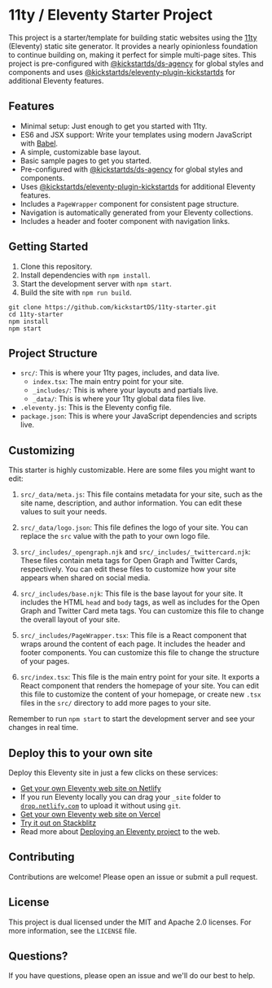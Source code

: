 # 11ty / Eleventy Starter Project

This project is a starter/template for building static websites using the [11ty](https://www.11ty.dev/) (Eleventy) static site generator. It provides a nearly opinionless foundation to continue building on, making it perfect for simple multi-page sites. This project is pre-configured with [@kickstartds/ds-agency](https://github.com/kickstartDS/ds-agency) for global styles and components and uses [@kickstartds/eleventy-plugin-kickstartds](https://github.com/kickstartDS/eleventy-plugin-kickstartds) for additional Eleventy features.

## Features

- Minimal setup: Just enough to get you started with 11ty.
- ES6 and JSX support: Write your templates using modern JavaScript with [Babel](https://babeljs.io/).
- A simple, customizable base layout.
- Basic sample pages to get you started.
- Pre-configured with [@kickstartds/ds-agency](https://github.com/kickstartDS/ds-agency) for global styles and components.
- Uses [@kickstartds/eleventy-plugin-kickstartds](https://github.com/kickstartDS/eleventy-plugin-kickstartds) for additional Eleventy features.
- Includes a `PageWrapper` component for consistent page structure.
- Navigation is automatically generated from your Eleventy collections.
- Includes a header and footer component with navigation links.

## Getting Started

1. Clone this repository.
2. Install dependencies with `npm install`.
3. Start the development server with `npm start`.
4. Build the site with `npm run build`.

```
git clone https://github.com/kickstartDS/11ty-starter.git
cd 11ty-starter
npm install
npm start
```

## Project Structure

- `src/`: This is where your 11ty pages, includes, and data live.
  - `index.tsx`: The main entry point for your site.
  - `_includes/`: This is where your layouts and partials live.
  - `_data/`: This is where your 11ty global data files live.
- `.eleventy.js`: This is the Eleventy config file.
- `package.json`: This is where your JavaScript dependencies and scripts live.

## Customizing

This starter is highly customizable. Here are some files you might want to edit:

1. `src/_data/meta.js`: This file contains metadata for your site, such as the site name, description, and author information. You can edit these values to suit your needs.

2. `src/_data/logo.json`: This file defines the logo of your site. You can replace the `src` value with the path to your own logo file.

3. `src/_includes/_opengraph.njk` and `src/_includes/_twittercard.njk`: These files contain meta tags for Open Graph and Twitter Cards, respectively. You can edit these files to customize how your site appears when shared on social media.

4. `src/_includes/base.njk`: This file is the base layout for your site. It includes the HTML `head` and `body` tags, as well as includes for the Open Graph and Twitter Card meta tags. You can customize this file to change the overall layout of your site.

5. `src/_includes/PageWrapper.tsx`: This file is a React component that wraps around the content of each page. It includes the header and footer components. You can customize this file to change the structure of your pages.

6. `src/index.tsx`: This file is the main entry point for your site. It exports a React component that renders the homepage of your site. You can edit this file to customize the content of your homepage, or create new `.tsx` files in the `src/` directory to add more pages to your site.

Remember to run `npm start` to start the development server and see your changes in real time.

## Deploy this to your own site

Deploy this Eleventy site in just a few clicks on these services:

- [Get your own Eleventy web site on Netlify](https://app.netlify.com/start/deploy?repository=https://github.com/kickstartDS/11ty-starter)
- If you run Eleventy locally you can drag your `_site` folder to [`drop.netlify.com`](https://drop.netlify.com/) to upload it without using `git`.
- [Get your own Eleventy web site on Vercel](https://vercel.com/import/project?template=kickstartDS%2F11ty-starter)
- [Try it out on Stackblitz](https://stackblitz.com/github/kickstartDS/11ty-starter)
- Read more about [Deploying an Eleventy project](https://www.11ty.dev/docs/deployment/) to the web.

## Contributing

Contributions are welcome! Please open an issue or submit a pull request.

## License

This project is dual licensed under the MIT and Apache 2.0 licenses. For more information, see the `LICENSE` file.

## Questions?

If you have questions, please open an issue and we'll do our best to help.
